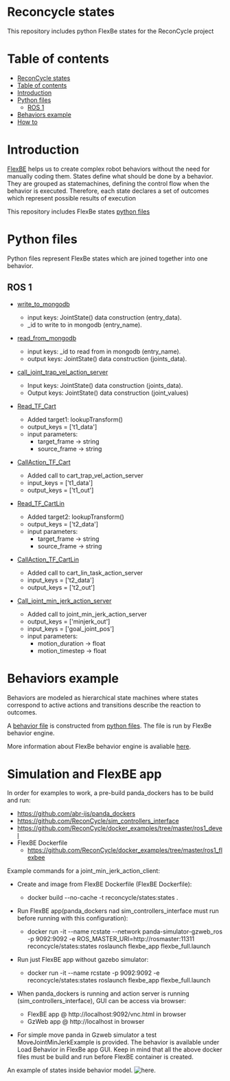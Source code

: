 # Reconcycle states

This repository includes python FlexBe states for the ReconCycle project

# Table of contents

- [ReconCycle states](#reconcycle-states)
- [Table of contents](#table-of-contents)
- [Introduction](#introduction)
- [Python files](#python-files)
	- [ROS 1](#ros-1)
- [Behaviors example](#behaviors-example)
- [How to](#simulation-and-flexbe-app)


# Introduction
[FlexBE](http://wiki.ros.org/flexbe/) helps us to create complex robot behaviors without the need for manually coding them.
States define what should be done by a behavior. They are grouped as statemachines, defining the control flow when the behavior is executed. 
Therefore, each state declares a set of outcomes which represent possible results of execution

This repository includes FlexBe states [python files](#python-files)


# Python files
Python files represent FlexBe states which are joined together into one behavior.

## ROS 1  
- [write_to_mongodb](/myflexgit_flexbe_states/src/myflexgit_flexbe_states/write_to_mongodb.py)
	- input keys: JointState() data construction (entry_data).
	- _id to write to in mongodb (entry_name).
 
- [read_from_mongodb](/myflexgit_flexbe_states/src/myflexgit_flexbe_states/read_from_mongodb.py)
	- input keys: _id to read from in mongodb (entry_name).
	- output keys: JointState() data construction (joints_data).

- [call_joint_trap_vel_action_server](/myflexgit_flexbe_states/src/myflexgit_flexbe_states/call_joint_trap_vel_action_server.py)
	- Input keys: JointState() data construction (joints_data).
	- Output keys: JointState() data construction (joint_values)

- [Read_TF_Cart](/myflexgit_flexbe_states/src/myflexgit_flexbe_states/Read_TF_Cart.py)
	- Added target1: lookupTransform()
	- output_keys = ['t1_data']
	- input parameters: 
		- target_frame -> string
    	- source_frame -> string

- [CallAction_TF_Cart](/myflexgit_flexbe_states/src/myflexgit_flexbe_states/CallAction_TF_Cart.py)
	- Added call to cart_trap_vel_action_server
	- input_keys = ['t1_data']
	- output_keys = ['t1_out']

- [Read_TF_CartLin](/myflexgit_flexbe_states/src/myflexgit_flexbe_states/Read_TF_CartLin.py)
	- Added target2: lookupTransform()
	- output_keys = ['t2_data']
	- input parameters:
		- target_frame -> string
    	- source_frame -> string

- [CallAction_TF_CartLin](/myflexgit_flexbe_states/src/myflexgit_flexbe_states/CallAction_TF_CartLin.py)
	- Added call to cart_lin_task_action_server
	- input_keys = ['t2_data']
	- output_keys = ['t2_out']

- [Call_joint_min_jerk_action_server](/myflexgit_flexbe_states/src/myflexgit_flexbe_states/Call_joint_min_jerk_action_server.py)
	- Added call to joint_min_jerk_action_server
	- output_keys = ['minjerk_out']
	- input_keys = ['goal_joint_pos']
	- input parameters:
		- motion_duration -> float 
		- motion_timestep -> float
	

# Behaviors example
Behaviors are modeled as hierarchical state machines where states correspond to active actions and transitions describe the reaction to outcomes.

A [behavior file](/myflexgit_flexbe_behaviors/src/myflexgit_flexbe_behaviors/flexbefull_sm.py) is constructed from [python files](#python-files). The file is run by FlexBe behavior engine.

More information about FlexBe behavior engine is avaliable [here](https://github.com/team-vigir/flexbe_behavior_engine/blob/master/README.md).


# Simulation and FlexBE app
In order for examples to work, a pre-build panda_dockers has to be build and run:  
- https://github.com/abr-ijs/panda_dockers
- https://github.com/ReconCycle/sim_controllers_interface
- https://github.com/ReconCycle/docker_examples/tree/master/ros1_devel
- FlexBE Dockerfile
	- https://github.com/ReconCycle/docker_examples/tree/master/ros1_flexbee

Example commands for a joint_min_jerk_action_client:
- Create and image from FlexBE Dockerfile (FlexBE Dockerfile):
	- docker build --no-cache -t reconcycle/states:states .
- Run FlexBE app(panda_dockers nad sim_controllers_interface must run before running with this configuration):
	- docker run -it --name rcstate --network panda-simulator-gzweb_ros -p 9092:9092 -e ROS_MASTER_URI=http://rosmaster:11311 reconcycle/states:states roslaunch flexbe_app flexbe_full.launch
- Run just FlexBE app without gazebo simulator:
	- docker run -it --name rcstate -p 9092:9092 -e reconcycle/states:states roslaunch flexbe_app flexbe_full.launch

- When panda_dockers is running and action server is running (sim_controllers_interface), GUI can be access via browser:
	- FlexBE app @ http://localhost:9092/vnc.html in browser
	- GzWeb app @ http://localhost in browser

- For simple move panda in Gzweb simulator a test MoveJointMinJerkExample is provided. The behavior is available under Load Behavior in FlexBe app GUI.
Keep in mind that all the above docker files must be build and run before FlexBE container is created.
		
An example of states inside behavior model. ![here](https://github.com/ReconCycle/reconcycle_states/blob/main/myflexgit_flexbe_states/src/myflexgit_flexbe_states/FlexBe%20Statemachine.png).